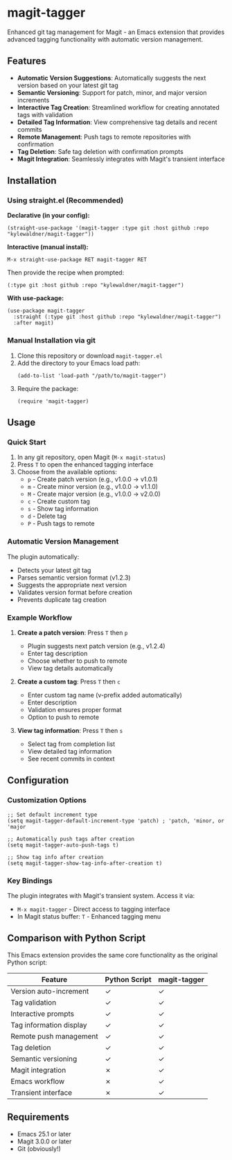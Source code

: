 # magit-tagger

Enhanced git tag management for Magit - an Emacs extension that provides advanced tagging functionality with automatic version management.

## Features

- **Automatic Version Suggestions**: Automatically suggests the next version based on your latest git tag
- **Semantic Versioning**: Support for patch, minor, and major version increments
- **Interactive Tag Creation**: Streamlined workflow for creating annotated tags with validation
- **Detailed Tag Information**: View comprehensive tag details and recent commits
- **Remote Management**: Push tags to remote repositories with confirmation
- **Tag Deletion**: Safe tag deletion with confirmation prompts
- **Magit Integration**: Seamlessly integrates with Magit's transient interface

## Installation

### Using straight.el (Recommended)

**Declarative (in your config):**
```elisp
(straight-use-package '(magit-tagger :type git :host github :repo "kylewaldner/magit-tagger"))
```

**Interactive (manual install):**
```
M-x straight-use-package RET magit-tagger RET
```
Then provide the recipe when prompted:
```
(:type git :host github :repo "kylewaldner/magit-tagger")
```

**With use-package:**
```elisp
(use-package magit-tagger
  :straight (:type git :host github :repo "kylewaldner/magit-tagger")
  :after magit)
```

### Manual Installation via git

1. Clone this repository or download `magit-tagger.el`
2. Add the directory to your Emacs load path:
   ```elisp
   (add-to-list 'load-path "/path/to/magit-tagger")
   ```
3. Require the package:
   ```elisp
   (require 'magit-tagger)
   ```

## Usage

### Quick Start

1. In any git repository, open Magit (`M-x magit-status`)
2. Press `T` to open the enhanced tagging interface
3. Choose from the available options:
   - `p` - Create patch version (e.g., v1.0.0 → v1.0.1)
   - `m` - Create minor version (e.g., v1.0.0 → v1.1.0)
   - `M` - Create major version (e.g., v1.0.0 → v2.0.0)
   - `c` - Create custom tag
   - `s` - Show tag information
   - `d` - Delete tag
   - `P` - Push tags to remote

### Automatic Version Management

The plugin automatically:
- Detects your latest git tag
- Parses semantic version format (v1.2.3)
- Suggests the appropriate next version
- Validates version format before creation
- Prevents duplicate tag creation

### Example Workflow

1. **Create a patch version**: Press `T` then `p`
   - Plugin suggests next patch version (e.g., v1.2.4)
   - Enter tag description
   - Choose whether to push to remote
   - View tag details automatically

2. **Create a custom tag**: Press `T` then `c`
   - Enter custom tag name (v-prefix added automatically)
   - Enter description
   - Validation ensures proper format
   - Option to push to remote

3. **View tag information**: Press `T` then `s`
   - Select tag from completion list
   - View detailed tag information
   - See recent commits in context

## Configuration

### Customization Options

```elisp
;; Set default increment type
(setq magit-tagger-default-increment-type 'patch) ; 'patch, 'minor, or 'major

;; Automatically push tags after creation
(setq magit-tagger-auto-push-tags t)

;; Show tag info after creation
(setq magit-tagger-show-tag-info-after-creation t)
```

### Key Bindings

The plugin integrates with Magit's transient system. Access it via:
- `M-x magit-tagger` - Direct access to tagging interface
- In Magit status buffer: `T` - Enhanced tagging menu

## Comparison with Python Script

This Emacs extension provides the same core functionality as the original Python script:

| Feature | Python Script | magit-tagger |
|---------|---------------|--------------|
| Version auto-increment | ✓ | ✓ |
| Tag validation | ✓ | ✓ |
| Interactive prompts | ✓ | ✓ |
| Tag information display | ✓ | ✓ |
| Remote push management | ✓ | ✓ |
| Tag deletion | ✓ | ✓ |
| Semantic versioning | ✓ | ✓ |
| Magit integration | ✗ | ✓ |
| Emacs workflow | ✗ | ✓ |
| Transient interface | ✗ | ✓ |

## Requirements

- Emacs 25.1 or later
- Magit 3.0.0 or later
- Git (obviously!)
